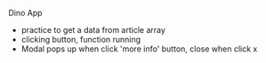 Dino App
- practice to get a data from article array
- clicking button, function running
- Modal pops up when click 'more info' button, close when click x